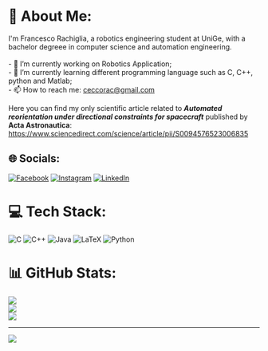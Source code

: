 # 💫 About Me:
I'm Francesco Rachiglia, a robotics engineering student at UniGe, with a bachelor degreee in computer science and automation engineering. <br><br>- 🔭 I’m currently working on Robotics Application; <br>- 🌱 I’m currently learning different programming language such as C, C++, python and Matlab;<br>- 📫 How to reach me: ceccorac@gmail.com

Here you can find my only scientific article related to ***Automated reorientation under directional constraints for spacecraft*** published by **Acta Astronautica**:
https://www.sciencedirect.com/science/article/pii/S0094576523006835


## 🌐 Socials:
[![Facebook](https://img.shields.io/badge/Facebook-%231877F2.svg?logo=Facebook&logoColor=white)](https://facebook.com/FrancescoRachiglia) [![Instagram](https://img.shields.io/badge/Instagram-%23E4405F.svg?logo=Instagram&logoColor=white)](https://instagram.com/francesco.rachiglia) [![LinkedIn](https://img.shields.io/badge/LinkedIn-%230077B5.svg?logo=linkedin&logoColor=white)](https://linkedin.com/in/FrancescoRachiglia) 

# 💻 Tech Stack:
![C](https://img.shields.io/badge/c-%2300599C.svg?style=for-the-badge&logo=c&logoColor=white) ![C++](https://img.shields.io/badge/c++-%2300599C.svg?style=for-the-badge&logo=c%2B%2B&logoColor=white) ![Java](https://img.shields.io/badge/java-%23ED8B00.svg?style=for-the-badge&logo=openjdk&logoColor=white) ![LaTeX](https://img.shields.io/badge/latex-%23008080.svg?style=for-the-badge&logo=latex&logoColor=white) ![Python](https://img.shields.io/badge/python-3670A0?style=for-the-badge&logo=python&logoColor=ffdd54) 
# 📊 GitHub Stats:
![](https://github-readme-stats.vercel.app/api?username=FrancescoRac&theme=blue-green&hide_border=false&include_all_commits=false&count_private=false)<br/>
![](https://github-readme-streak-stats.herokuapp.com/?user=FrancescoRac&theme=blue-green&hide_border=false)<br/>
![](https://github-readme-stats.vercel.app/api/top-langs/?username=FrancescoRac&theme=blue-green&hide_border=false&include_all_commits=false&count_private=false&layout=compact)

---
[![](https://visitcount.itsvg.in/api?id=FrancescoRac&icon=0&color=0)](https://visitcount.itsvg.in)

<!-- Proudly created with GPRM ( https://gprm.itsvg.in ) -->

